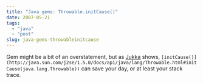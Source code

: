 ```yaml
---
title: "Java gems: Throwable.initCause()"
date: 2007-05-21
tags: 
  - "java"
  - "post"
slug: java-gems-throwableinitcause
---
```


Gem might be a bit of an overstatement, but as [Jukka](http://jukkaz.wordpress.com/2007/05/17/the-cause-of-an-ioexception/) shows, `[initCause()](http://java.sun.com/j2se/1.5.0/docs/api/java/lang/Throwable.html#initCause(java.lang.Throwable))` can save your day, or at least your stack trace.
